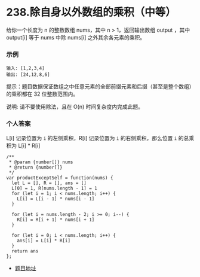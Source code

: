 # 238.除自身以外数组的乘积（中等）

给你一个长度为 n 的整数数组 nums，其中 n > 1，返回输出数组 output ，其中 output[i] 等于 nums 中除 nums[i] 之外其余各元素的乘积。

### 示例

```
输入: [1,2,3,4]
输出: [24,12,8,6]
```

提示：题目数据保证数组之中任意元素的全部前缀元素和后缀（甚至是整个数组）的乘积都在 32 位整数范围内。

说明: 请不要使用除法，且在 O(n) 时间复杂度内完成此题。

### 个人答案

L[i] 记录位置为 `i` 的左侧乘积，R[i] 记录位置为 `i` 的右侧乘积，那么位置 `i` 的总乘积为 L[i] * R[i]

```
/**
 * @param {number[]} nums
 * @return {number[]}
 */
var productExceptSelf = function(nums) {
  let L = [], R = [], ans = []
  L[0] = 1, R[nums.length - 1] = 1 
  for (let i = 1; i < nums.length; i++) {
    L[i] = L[i - 1] * nums[i - 1]
  }

  for (let i = nums.length - 2; i >= 0; i--) {
    R[i] = R[i + 1] * nums[i + 1]
  }

  for (let i = 0; i < nums.length; i++) {
    ans[i] = L[i] * R[i]
  }
  return ans
};
```

* [题目地址](https://leetcode-cn.com/problems/product-of-array-except-self/)